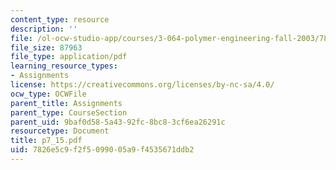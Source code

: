 ```yaml
---
content_type: resource
description: ''
file: /ol-ocw-studio-app/courses/3-064-polymer-engineering-fall-2003/7826e5c9f2f5099005a9f4535671ddb2_p7_15.pdf
file_size: 87963
file_type: application/pdf
learning_resource_types:
- Assignments
license: https://creativecommons.org/licenses/by-nc-sa/4.0/
ocw_type: OCWFile
parent_title: Assignments
parent_type: CourseSection
parent_uid: 9baf0d58-5a43-92fc-8bc8-3cf6ea26291c
resourcetype: Document
title: p7_15.pdf
uid: 7826e5c9-f2f5-0990-05a9-f4535671ddb2
---
```

